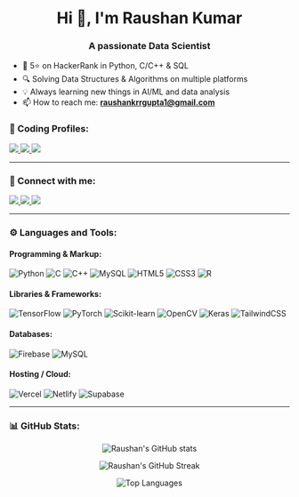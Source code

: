 <h1 align="center">Hi 👋, I'm Raushan Kumar</h1>
<h3 align="center">A passionate Data Scientist</h3>

- 🧠 5⭐ on HackerRank in Python, C/C++ & SQL  
- 🔍 Solving Data Structures & Algorithms on multiple platforms  
- 💡 Always learning new things in AI/ML and data analysis  
- 📫 How to reach me: **raushankrrgupta1@gmail.com**

### 🧩 Coding Profiles:

<p align="left">
  <a href="https://leetcode.com/u/Raushan_0422/">
    <img src="https://img.shields.io/badge/LeetCode-FFA116?style=flat&logo=leetcode&logoColor=white" />
  </a>
  <a href="https://www.codechef.com/users/raushan_0422">
    <img src="https://img.shields.io/badge/CodeChef-5B4638?style=flat&logo=codechef&logoColor=white" />
  </a>
  <a href="https://www.hackerrank.com/profile/raushankrrgupta1">
    <img src="https://img.shields.io/badge/HackerRank-2EC866?style=flat&logo=hackerrank&logoColor=white" />
  </a>
</p>

---

### 🔗 Connect with me:

<p align="left">
  <a href="https://www.linkedin.com/in/raushan-kumar-gupta-2aa47b247/">
    <img src="https://img.shields.io/badge/LinkedIn-blue?style=flat&logo=linkedin&logoColor=white" />
  </a>
  <a href="https://x.com/Raushan0422?t=co7cPwEETvE1uZlmtPC58A&s=09">
    <img src="https://img.shields.io/badge/Twitter-black?style=flat&logo=twitter&logoColor=white" />
  </a>
  <a href="mailto:raushankrrgupta1@gmail.com">
    <img src="https://img.shields.io/badge/Gmail-D14836?style=flat&logo=gmail&logoColor=white" />
  </a>
</p>

---

### ⚙️ Languages and Tools:

#### Programming & Markup:
![Python](https://img.shields.io/badge/Python-3776AB?style=flat&logo=python&logoColor=white)
![C](https://img.shields.io/badge/C-00599C?style=flat&logo=c&logoColor=white)
![C++](https://img.shields.io/badge/C++-00599C?style=flat&logo=c%2B%2B&logoColor=white)
![MySQL](https://img.shields.io/badge/MySQL-00000F?style=flat&logo=mysql&logoColor=white)
![HTML5](https://img.shields.io/badge/HTML5-E34F26?style=flat&logo=html5&logoColor=white)
![CSS3](https://img.shields.io/badge/CSS3-1572B6?style=flat&logo=css3&logoColor=white)
![R](https://img.shields.io/badge/R-276DC3?style=flat&logo=r&logoColor=white)

#### Libraries & Frameworks:
![TensorFlow](https://img.shields.io/badge/TensorFlow-FF6F00?style=flat&logo=tensorflow&logoColor=white)
![PyTorch](https://img.shields.io/badge/PyTorch-EE4C2C?style=flat&logo=pytorch&logoColor=white)
![Scikit-learn](https://img.shields.io/badge/Scikit--learn-F7931E?style=flat&logo=scikit-learn&logoColor=white)
![OpenCV](https://img.shields.io/badge/OpenCV-5C3EE8?style=flat&logo=opencv&logoColor=white)
![Keras](https://img.shields.io/badge/Keras-D00000?style=flat&logo=keras&logoColor=white)
![TailwindCSS](https://img.shields.io/badge/TailwindCSS-06B6D4?style=flat&logo=tailwindcss&logoColor=white)

#### Databases:
![Firebase](https://img.shields.io/badge/Firebase-FFCA28?style=flat&logo=firebase&logoColor=black)
![MySQL](https://img.shields.io/badge/MySQL-4479A1?style=flat&logo=mysql&logoColor=white)

#### Hosting / Cloud:
![Vercel](https://img.shields.io/badge/Vercel-000000?style=flat&logo=vercel&logoColor=white)
![Netlify](https://img.shields.io/badge/Netlify-00C7B7?style=flat&logo=netlify&logoColor=white)
![Supabase](https://img.shields.io/badge/Supabase-3ECF8E?style=flat&logo=supabase&logoColor=white)

---

### 📊 GitHub Stats:

<p align="center">
  <img src="https://github-readme-stats.vercel.app/api?username=Raushan0422&show_icons=true&theme=tokyonight" alt="Raushan's GitHub stats" />
</p>

<p align="center">
  <img src="https://github-readme-streak-stats.herokuapp.com/?user=Raushan0422&theme=tokyonight&hide_border=true" alt="Raushan's GitHub Streak" />
</p>

<p align="center">
  <img src="https://github-readme-stats.vercel.app/api/top-langs/?username=Raushan0422&layout=compact&theme=tokyonight" alt="Top Languages" />
</p>
